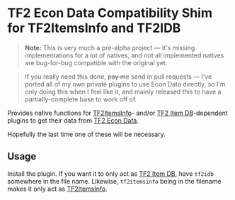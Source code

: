 # TF2 Econ Data Compatibility Shim for TF2ItemsInfo and TF2IDB

> **Note:** This is very much a pre-alpha project &mdash; it's missing implementations for a lot
> of natives, and not all implemented natives are bug-for-bug compatible with the original yet.

> If you really need this done, ~~pay me~~ send in pull requests &mdash; I've ported all of my
> own private plugins to use Econ Data directly, so I'm only doing this when I feel like it,
> and mainly released this to have a partially-complete base to work off of.

Provides native functions for [TF2ItemsInfo][]- and/or [TF2 Item DB][]-dependent plugins to get
their data from [TF2 Econ Data][].

Hopefully the last time one of these will be necessary.

[TF2ItemsInfo]: https://forums.alliedmods.net/showthread.php?t=182918
[TF2 Item DB]: https://forums.alliedmods.net/showthread.php?t=255885
[TF2 Econ Data]: https://forums.alliedmods.net/showthread.php?t=315011

## Usage

Install the plugin.  If you want it to only act as [TF2 Item DB][], have `tf2idb` somewhere
in the file name.  Likewise, `tf2itemsinfo` being in the filename makes it only act as
[TF2ItemsInfo][].
